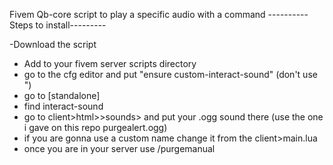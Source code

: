 Fivem Qb-core script to play a specific audio with a command 
                                   ----------Steps to install---------

-Download the script
- Add to your fivem server scripts directory
- go to the cfg editor and put "ensure custom-interact-sound" (don't use ")
- go to [standalone]
- find interact-sound
- go to client>html>>sounds> and put your .ogg sound there (use the one i gave on this repo purgealert.ogg)
- if you are gonna use a custom name change it from the client>main.lua
- once you are in your server use /purgemanual

